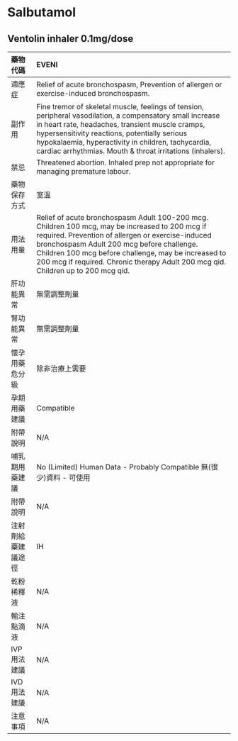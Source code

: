 # Salbutamol

## Ventolin inhaler 0.1mg/dose

| 藥物代碼           | EVENI                                                                                                                                                                                                                                                                                                                                         |
|:-------------------|:----------------------------------------------------------------------------------------------------------------------------------------------------------------------------------------------------------------------------------------------------------------------------------------------------------------------------------------------|
| 適應症             | Relief of acute bronchospasm, Prevention of allergen or exercise-induced bronchospasm.                                                                                                                                                                                                                                                        |
| 副作用             | Fine tremor of skeletal muscle, feelings of tension, peripheral vasodilation, a compensatory small increase in heart rate, headaches, transient muscle cramps, hypersensitivity reactions, potentially serious hypokalaemia, hyperactivity in children, tachycardia, cardiac arrhythmias. Mouth & throat irritations (inhalers).              |
| 禁忌               | Threatened abortion. Inhaled prep not appropriate for managing premature labour.                                                                                                                                                                                                                                                              |
| 藥物保存方式       | 室溫                                                                                                                                                                                                                                                                                                                                          |
| 用法用量           | Relief of acute bronchospasm Adult 100-200 mcg. Children 100 mcg, may be increased to 200 mcg if required. Prevention of allergen or exercise-induced bronchospasm Adult 200 mcg before challenge. Children 100 mcg before challenge, may be increased to 200 mcg if required. Chronic therapy Adult 200 mcg qid. Children up to 200 mcg qid. |
| 肝功能異常         | 無需調整劑量                                                                                                                                                                                                                                                                                                                                  |
| 腎功能異常         | 無需調整劑量                                                                                                                                                                                                                                                                                                                                  |
| 懷孕用藥危分級     | 除非治療上需要                                                                                                                                                                                                                                                                                                                                |
| 孕期用藥建議       | Compatible                                                                                                                                                                                                                                                                                                                                    |
| 附帶說明           | N/A                                                                                                                                                                                                                                                                                                                                           |
| 哺乳期用藥建議     | No (Limited) Human Data - Probably Compatible 無(很少)資料 - 可使用                                                                                                                                                                                                                                                                           |
| 附帶說明           | N/A                                                                                                                                                                                                                                                                                                                                           |
| 注射劑給藥建議途徑 | IH                                                                                                                                                                                                                                                                                                                                            |
| 乾粉稀釋液         | N/A                                                                                                                                                                                                                                                                                                                                           |
| 輸注點滴液         | N/A                                                                                                                                                                                                                                                                                                                                           |
| IVP 用法建議       | N/A                                                                                                                                                                                                                                                                                                                                           |
| IVD 用法建議       | N/A                                                                                                                                                                                                                                                                                                                                           |
| 注意事項           | N/A                                                                                                                                                                                                                                                                                                                                           |

